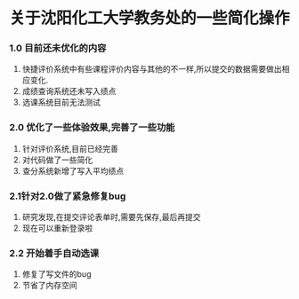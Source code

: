 # 关于沈阳化工大学教务处的一些简化操作
### 1.0 目前还未优化的内容
1. 快捷评价系统中有些课程评价内容与其他的不一样,所以提交的数据需要做出相应变化.
2. 成绩查询系统还未写入绩点
3. 选课系统目前无法测试
### 2.0 优化了一些体验效果,完善了一些功能
1. 针对评价系统,目前已经完善
2. 对代码做了一些简化
3. 查分系统新增了写入平均绩点
### 2.1针对2.0做了紧急修复bug
1. 研究发现,在提交评论表单时,需要先保存,最后再提交
2. 现在可以重新登录啦
### 2.2 开始着手自动选课
1. 修复了写文件的bug
2. 节省了内存空间